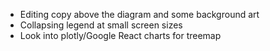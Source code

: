 - Editing copy above the diagram and some background art
- Collapsing legend at small screen sizes
- Look into plotly/Google React charts for treemap